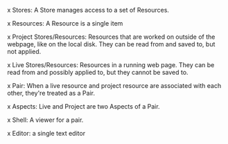 x Stores: A Store manages access to a set of Resources.

x Resources: A Resource is a single item

x Project Stores/Resources: Resources that are worked on outside of the webpage, like on the local disk.  They can be read from and saved to, but not applied.

x Live Stores/Resources: Resources in a running web page.  They can be read from and possibly applied to, but they cannot be saved to.

x Pair: When a live resource and project resource are associated with each other, they're treated as a Pair.

x Aspects: Live and Project are two Aspects of a Pair.

x Shell: A viewer for a pair.

x Editor: a single text editor
